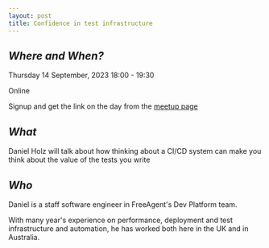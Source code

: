 ```yaml
---
layout: post
title: Confidence in test infrastructure
---
```


## *Where and When?*

Thursday 14 September, 2023
18:00 - 19:30

Online 

Signup and get the link on the day from the [meetup page](https://www.meetup.com/scotrug/events/294098919/)

## *What*

Daniel Holz will talk about how thinking about a CI/CD system can make you think about the value of the tests you write

## *Who*

Daniel is a staff software engineer in FreeAgent's Dev Platform team. 

With many year's experience on performance, deployment and test infrastructure and automation, he has worked both here in the UK 
and in Australia.
